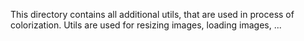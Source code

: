 This directory contains all additional utils, that are used in process of colorization.
Utils are used for resizing images, loading images, ...